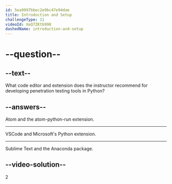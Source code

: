 ```yaml
---
id: 5ea9997bbec2e9bc47e94dae
title: Introduction and Setup
challengeType: 11
videoId: XeQ7ZKtb998
dashedName: introduction-and-setup
---
```


# --question--

## --text--

What code editor and extension does the instructor recommend for developing penetration testing tools in Python?

## --answers--

Atom and the atom-python-run extension.

---

VSCode and Microsoft's Python extension.

---

Sublime Text and the Anaconda package.

## --video-solution--

2

